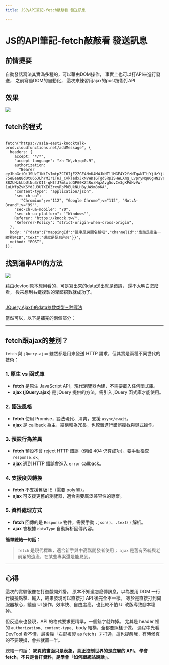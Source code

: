 ```yaml
---
title: JS的API筆記-fetch敲敲看 發送訊息

---
```


# JS的API筆記-fetch敲敲看 發送訊息

## 前情提要
自動發話寫法其實滿多種的，可以藉由DOM操作，
事實上也可以打API來進行發送，
之前寫過DOM的自動化，
這次來練習用ajax的post技術打API

## 效果
![](https://i.imgur.com/A68jgbh.png)



## fetch的程式

```javascript=

fetch("https://asia-east2-knocktalk-prod.cloudfunctions.net/addMessage", {
  headers: {
    accept: "*/*",
    "accept-language": "zh-TW,zh;q=0.9",
    authorization:
      "Bearer eyJhbGciOiJSUzI1NiIsImtpZCI6IjE2ZGE4NmU4MWJkNTllMGE4Y2YzNTgwNTJiYjUzYjUzYjE4MzA3NzMiLCJ0eXAiOiJKV1QifQ.eyJrbm9ja3RhbGsiOnRydWUsInByb3ZpZGVyX2lkIjoiYW5vbnltb3VzIiwiaXNzIjoiaHR0cHM6Ly9zZWN1cmV0b2tlbi5nb29nbGUuY29tL2tub2NrdGFsay1wcm9kIiwiYXVkIjoia25vY2t0YWxrLXByb2QiLCJhdXRoX3RpbWUiOjE2ODE4NDMwMzcsInVzZXJfaWQiOiJERVdES2dnSTFtZ0FUVWtDTjRvVjBUTmpIbGEyIiwic3ViIjoiREVXREtnZ0kxbWdBVFVrQ040b1YwVE5qSGxhMiIsImlhdCI6MTY4MTg0NjMzNywiZXhwIjoxNjgxODQ5OTM3LCJmaXJlYmFzZSI6eyJpZGVudGl0aWVzIjp7fSwic2lnbl9pbl9wcm92aWRlciI6ImFub255bW91cyJ9fQ.F8yXt2xPUdaFDPSrkblyPpmzi_CvwPkeuMuudXzi3WijbYaZUZUz-75eBeaQ8dUtu66JLhYMIr1THJ_CvkledxJxNVWD1GTgdSRpISHWLXmg_LvpryMqu0gHN2VaQabjuuc8rZ6bOmRmnkmj6WuEgO4uONu2nsadkYQ8cXFUsOtQ_R1ZaOz45YKjo37cjgVFJimHYIKfR9WcdBnISo21FVeM3XQNRqoF7uPkHeU4sYZK-88ZUHzkLbUlNu3rOIt-qHlfJ7mlxldGPG0KZ4RozHqzAvg5ovCv3gKPdHvVw-1uLWfpZvKSYdJU3UTXE0ZrxyRbPkBUkNLH8yUW9m8oKA",
    "content-type": "application/json",
    "sec-ch-ua":
      '"Chromium";v="112", "Google Chrome";v="112", "Not:A-Brand";v="99"',
    "sec-ch-ua-mobile": "?0",
    "sec-ch-ua-platform": '"Windows"',
    Referer: "https://knock.tw/",
    "Referrer-Policy": "strict-origin-when-cross-origin",
  },
  body: '{"data":{"mappingId":"這串是房間名稱吧","channelId":"應該是產生一組暫時ID","text":"這就是訊息內容"}}',
  method: "POST",
});

```


## 找到這串API的方法

![](https://i.imgur.com/oE3750S.png)

藉由devtool原本想用看的，可是寫出來的data送出就是錯誤，
還不太明白怎麼看，
後來想到右鍵複製的卑鄙招數就成功了。


## 


[JQuery.Ajax()的data参数类型三种写法](https://blog.csdn.net/ethan_10/article/details/80666277)

當然可以，以下是補完的兩個部分：

---

## fetch跟ajax的差別？

`fetch` 與 `jQuery.ajax` 雖然都是用來發送 HTTP 請求，但其實是兩種不同世代的技術：

### 1. 原生 vs 函式庫

* **fetch** 是原生 JavaScript API，現代瀏覽器內建，不需要載入任何函式庫。
* **ajax (jQuery.ajax)** 是 jQuery 提供的方法，需引入 jQuery 函式庫才能使用。

### 2. 語法風格

* **fetch** 使用 Promise，語法現代、清爽，支援 `async/await`。
* **ajax** 是 callback 為主，結構較為冗長，也較難進行錯誤攔截與鏈式操作。

### 3. 預設行為差異

* **fetch** 預設不會 reject HTTP 錯誤（例如 404 仍算成功），要手動檢查 `response.ok`。
* **ajax** 遇到 HTTP 錯誤會進入 `error` callback。

### 4. 支援度與轉換

* **fetch** 不支援舊版 IE（需要 polyfill）。
* **ajax** 可支援更舊的瀏覽器，適合需要廣泛兼容性的專案。

### 5. 資料處理方式

* **fetch** 回傳的是 `Response` 物件，需要手動 `.json()`、`.text()` 解析。
* **ajax** 會根據 `dataType` 自動解析回傳內容。

**簡單總結一句話：**

> `fetch` 是現代標準，適合新手與中高階開發者使用；
> `ajax` 是舊有系統與老前輩的遺產，在某些專案還是能見到。

---

## 心得

這次的實驗很像在打遊戲開外掛。
原本不知道怎麼傳訊息，以為要用 DOM 一行行模擬點擊、輸入，結果發現可以直接打 API 後完全不一樣。
等於是直接打到伺服器核心，繞過 UI 操作，效率快、自由度高，也比較不怕 UI 改版導致腳本壞掉。

但反過來也發現，API 的格式要求更精準，一個錯字就炸掉。
尤其是 header 裡的 `authorization`、`content-type`、body 結構，全都要照樣子做。
過程中光看 DevTool 看不懂，最後靠「右鍵複製 as fetch」才打通，這也提醒我，有時候真的不要硬撐，會抄就贏一半。

總結一句話：
**網頁的畫面只是表象，真正控制世界的是底層的 API。
學會 fetch，不只是會打資料，是學會「如何跟網站說話」。**
